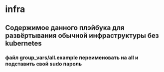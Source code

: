 # infra
## Содержимое данного плэйбука для развёртывания обычной инфраструктуры без kubernetes
### файл group_vars/all.example переименовать на all и подставить свой sudo пароль
